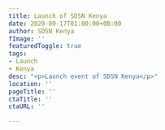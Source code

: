 ```yaml
---
title: Launch of SDSN Kenya
date: 2020-09-17T01:00:00+00:00
author: SDSN Kenya
fImage: ''
featuredToggle: true
tags:
- Launch
- Kenya
desc: "<p>Launch event of SDSN Kenya</p>"
location: ''
pageTitle: ''
ctaTitle: ''
ctaURL: ''

---
```

